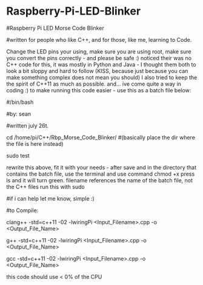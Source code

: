 # Raspberry-Pi-LED-Blinker

#Raspberry Pi LED Morse Code Blinker

#written for people who like C++, and for those, like me, learning to Code.

Change the LED pins your using, make sure you are using root, make sure you convert the pins
correctly - and please be safe :)
noticed their was no C++ code for this, it was mostly in Python and Java - 
I thought them both to look a bit sloppy and hard to follow 
(KISS, because just because you can make something complex does not mean you should)
I also tried to keep the the spirit of C++11 as much as possible. 
and... ive come quite a way in coding :)
to make running this code easier - use this as a batch file below:

#/bin/bash

#by: sean

#written july 26t.

cd /home/pi/C++/Rbp_Morse_Code_Blinker/   #(basically  place the dir where the file is here instead)

sudo test


rewrite this above, fit it with your needs - after save and in the directory that contains the batch file,
use the terminal and use command chmod +x <filename>
press ls and it will turn green.
filename references the name of the batch file, not the C++ files
run this with sudo


#if i can help let me know, simple :) 

#to Compile:

clang++ -std=c++11 -02 -lwiringPi <Input_Filename>.cpp -o <Output_File_Name>

g++     -std=c++11 -02 -lwiringPi <Input_Filename>.cpp -o <Output_File_Name>

gcc     -std=c++11 -02 -lwiringPi <Input_Filename>.cpp -o <Output_File_Name>

this code should use < 0% of the CPU
